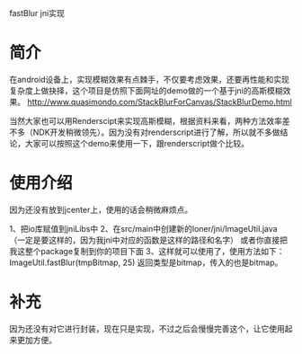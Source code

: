 fastBlur jni实现

# 简介

在android设备上，实现模糊效果有点棘手，不仅要考虑效果，还要再性能和实现复杂度上做抉择，这个项目是仿照下面网址的demo做的一个基于jni的高斯模糊效果。
http://www.quasimondo.com/StackBlurForCanvas/StackBlurDemo.html

当然大家也可以用Renderscipt来实现高斯模糊，根据资料来看，两种方法效率差不多（NDK开发稍微领先）。因为没有对renderscript进行了解，所以就不多做结论，大家可以按照这个demo来使用一下，跟renderscript做个比较。

# 使用介绍

因为还没有放到jcenter上，使用的话会稍微麻烦点。

1、把io库赋值到jniLibs中
2、在src/main中创建新的loner/jni/ImageUtil.java（一定是要这样的，因为我jni中对应的函数是这样的路径和名字）
   或者你直接把我这整个package复制到你的项目下面
3、这样就可以使用了，使用方法如下：
   ImageUtil.fastBlur(tmpBitmap, 25)
   返回类型是bitmap，传入的也是bitmap。

# 补充

因为还没有对它进行封装，现在只是实现，不过之后会慢慢完善这个，让它使用起来更加方便。






